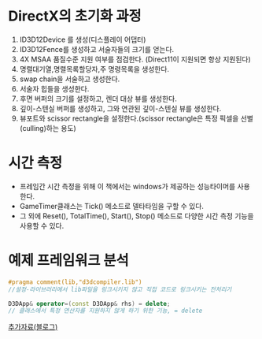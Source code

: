 # DirectX의 초기화 과정
1. ID3D12Device 를 생성(디스플레이 어댑터)
2. ID3D12Fence를 생성하고 서술자들의 크기를 얻는다.
3. 4X MSAA 품질수준 지원 여부를 점검한다. (Direct11이 지원되면 항상 지원된다)
4. 명렬대기열,명렬목록할당자,주 명령목록을 생성한다.
5. swap chain을 서술하고 생성한다.
6. 서술자 힙들을 생성한다.
7. 후면 버퍼의 크기를 설정하고, 렌더 대상 뷰를 생성한다.
8. 깊이-스텐실 버퍼를 생성하고, 그와 연관된 깊이-스텐실 뷰를 생성한다.
9. 뷰포트와 scissor rectangle을 설정한다.(scissor rectangle은 특정 픽셀을 선별(culling)하는 용도)

# 시간 측정
- 프레임간 시간 측정을 위해 이 책에서는 windows가 제공하는 성능타이머를 사용한다.
- GameTimer클래스는 Tick() 메소드로 델타타임을 구할 수 있다.
- 그 외에 Reset(), TotalTime(), Start(), Stop() 메소드로 다양한 시간 측정 기능을 사용할 수 있다.


# 예제 프레임워크 분석
``` c++
#pragma comment(lib,"d3dcompiler.lib") 
//설정-라이브러리에서 lib파일을 링크시키지 않고 직접 코드로 링크시키는 전처리기

D3DApp& operator=(const D3DApp& rhs) = delete;
// 클래스에서 특정 연산자를 지원하지 않게 하기 위한 기능, = delete
```

[추가자료(블로그)](https://blog.naver.com/ghalsgg99)